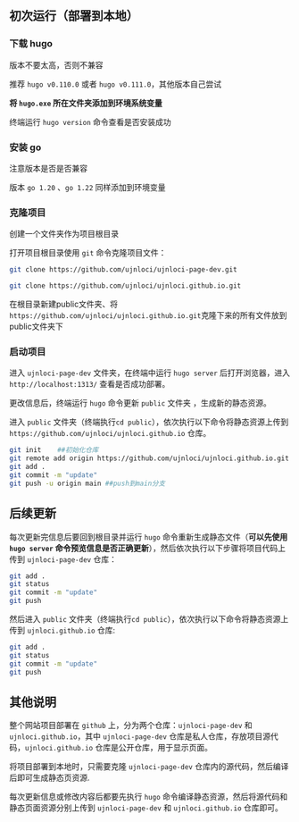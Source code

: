 ## 初次运行（部署到本地）

### 下载 hugo

版本不要太高，否则不兼容

推荐 `hugo v0.110.0` 或者 `hugo v0.111.0`，其他版本自己尝试

**将 `hugo.exe` 所在文件夹添加到环境系统变量**

终端运行 `hugo version` 命令查看是否安装成功

### 安装 go

注意版本是否是否兼容

版本 `go 1.20` 、`go 1.22` 同样添加到环境变量

### 克隆项目

创建一个文件夹作为项目根目录

打开项目根目录使用 `git` 命令克隆项目文件：

```sh
git clone https://github.com/ujnloci/ujnloci-page-dev.git
```

```sh
git clone https://github.com/ujnloci/ujnloci.github.io.git
```

在根目录新建public文件夹、将 `https://github.com/ujnloci/ujnloci.github.io.git`克隆下来的所有文件放到public文件夹下

### 启动项目

进入 `ujnloci-page-dev` 文件夹，在终端中运行 `hugo server` 后打开浏览器，进入 ` http://localhost:1313/` 查看是否成功部署。

更改信息后，终端运行 `hugo`  命令更新 `public` 文件夹 ，生成新的静态资源。

进入 `public` 文件夹（终端执行`cd public`），依次执行以下命令将静态资源上传到 `https://github.com/ujnloci/ujnloci.github.io` 仓库。

```sh
git init    ##初始化仓库
git remote add origin https://github.com/ujnloci/ujnloci.github.io.git    ##链接远程仓库
git add .
git commit -m "update"
git push -u origin main ##push到main分支
```

## 后续更新

每次更新完信息后要回到根目录并运行 `hugo` 命令重新生成静态文件（**可以先使用 `hugo server` 命令预览信息是否正确更新**），然后依次执行以下步骤将项目代码上传到 `ujnloci-page-dev` 仓库：

```sh
git add .
git status
git commit -m "update"
git push
```

然后进入 `public` 文件夹（终端执行`cd public`），依次执行以下命令将静态资源上传到 `ujnloci.github.io` 仓库:

```sh
git add .
git status
git commit -m "update"
git push
```



## 其他说明

整个网站项目部署在 `github` 上，分为两个仓库：`ujnloci-page-dev` 和 `ujnloci.github.io`，其中 `ujnloci-page-dev` 仓库是私人仓库，存放项目源代码，`ujnloci.github.io` 仓库是公开仓库，用于显示页面。

将项目部署到本地时，只需要克隆 `ujnloci-page-dev` 仓库内的源代码，然后编译后即可生成静态页资源.

每次更新信息或修改内容后都要先执行 `hugo` 命令编译静态资源，然后将源代码和静态页面资源分别上传到 `ujnloci-page-dev` 和 `ujnloci.github.io` 仓库即可。
